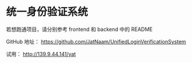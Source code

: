 # 统一身份验证系统

若想跑通项目，请分别参考 frontend 和 backend 中的 README

GitHub 地址：
<https://github.com/JatNaam/UnifiedLoginVerificationSystem>

试用：
<http://139.9.44.141/yat>

